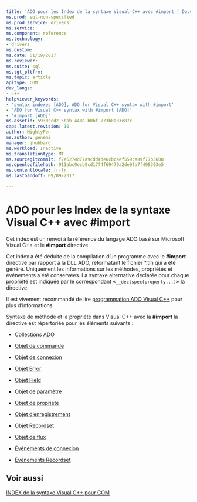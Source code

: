 ```yaml
---
title: 'ADO pour les Index de la syntaxe Visual C++ avec #import | Documents Microsoft'
ms.prod: sql-non-specified
ms.prod_service: drivers
ms.service: 
ms.component: reference
ms.technology:
- drivers
ms.custom: 
ms.date: 01/19/2017
ms.reviewer: 
ms.suite: sql
ms.tgt_pltfrm: 
ms.topic: article
apitype: COM
dev_langs:
- C++
helpviewer_keywords:
- 'syntax indexes [ADO], ADO for Visual C++ syntax with #import'
- 'ADO for Visual C++ syntax with #import [ADO]'
- '#import [ADO]'
ms.assetid: 5930ccd2-5bab-448a-b0bf-773b8a83e87c
caps.latest.revision: 10
author: MightyPen
ms.author: genemi
manager: jhubbard
ms.workload: Inactive
ms.translationtype: MT
ms.sourcegitcommit: f7e6274d77a9cdd4de6cbcaef559ca99f77b3608
ms.openlocfilehash: 911abc9ecb9cd17f4f69479a2de9fa7f498303e5
ms.contentlocale: fr-fr
ms.lasthandoff: 09/09/2017

---
```

# <a name="ado-for-visual-c-syntax-index-with-import"></a>ADO pour les Index de la syntaxe Visual C++ avec #import
Cet index est un renvoi à la référence du langage ADO basé sur Microsoft Visual C++ et le **#import** directive.  
  
 Cet index a été déduite de la compilation d’un programme avec le **#import** directive par rapport à la DLL ADO, reformatant le fichier *.tlh qui a été généré. Uniquement les informations sur les méthodes, propriétés et événements a été conservées. La syntaxe alternative déclarée pour chaque propriété est indiquée par le correspondant «`__declspec(property...)`» la directive.  
  
 Il est vivement recommandé de lire [programmation ADO Visual C++](../../../ado/guide/appendixes/visual-c-ado-programming.md) pour plus d’informations.  
  
 Syntaxe de méthode et la propriété dans Visual C++ avec la **#import** la directive est répertoriée pour les éléments suivants :  
  
-   [Collections ADO](../../../ado/reference/ado-api/collections-visual-c-syntax-index-with-sharpimport.md)  
  
-   [Objet de commande](../../../ado/reference/ado-api/command-visual-c-syntax-index-with-sharpimport.md)  
  
-   [Objet de connexion](../../../ado/reference/ado-api/connection-visual-c-syntax-index-with-sharpimport.md)  
  
-   [Objet Error](../../../ado/reference/ado-api/error-visual-c-syntax-index-with-sharpimport.md)  
  
-   [Objet Field](../../../ado/reference/ado-api/field-visual-c-syntax-index-with-sharpimport.md)  
  
-   [Objet de paramètre](../../../ado/reference/ado-api/parameter-visual-c-syntax-index-with-sharpimport.md)  
  
-   [Objet de propriété](../../../ado/reference/ado-api/property-visual-c-syntax-index-with-sharpimport.md)  
  
-   [Objet d’enregistrement](../../../ado/reference/ado-api/record-visual-c-syntax-index-with-sharpimport.md)  
  
-   [Objet Recordset](../../../ado/reference/ado-api/recordset-visual-c-syntax-index-with-sharpimport.md)  
  
-   [Objet de flux](../../../ado/reference/ado-api/stream-visual-c-syntax-index-with-sharpimport.md)  
  
-   [Événements de connexion](../../../ado/reference/ado-api/connectionevents-visual-c-syntax-index-with-sharpimport.md)  
  
-   [Événements Recordset](../../../ado/reference/ado-api/recordsetevents-visual-c-syntax-index-with-sharpimport.md)  
  
## <a name="see-also"></a>Voir aussi  
 [INDEX de la syntaxe Visual C++ pour COM](../../../ado/reference/ado-api/ado-for-visual-c-syntax-index-for-com.md)

